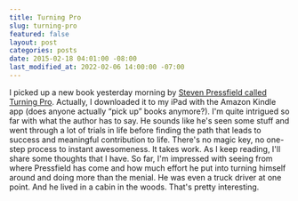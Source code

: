```yaml
---
title: Turning Pro
slug: turning-pro
featured: false
layout: post
categories: posts
date: 2015-02-18 04:01:00 -08:00
last_modified_at: 2022-02-06 14:00:00 -07:00
---
```


I picked up a new book yesterday morning by [Steven Pressfield called Turning Pro](http://www.amazon.com/Turning-Pro-Steven-Pressfield-ebook/dp/B0087TUM54). Actually, I downloaded it to my iPad with the Amazon Kindle app (does anyone actually “pick up” books anymore?). I'm quite intrigued so far with what the author has to say. He sounds like he's seen some stuff and went through a lot of trials in life before finding the path that leads to success and meaningful contribution to life. There's no magic key, no one-step process to instant awesomeness. It takes work. As I keep reading, I'll share some thoughts that I have. So far, I'm impressed with seeing from where Pressfield has come and how much effort he put into turning himself around and doing more than the menial. He was even a truck driver at one point. And he lived in a cabin in the woods. That's pretty interesting.

